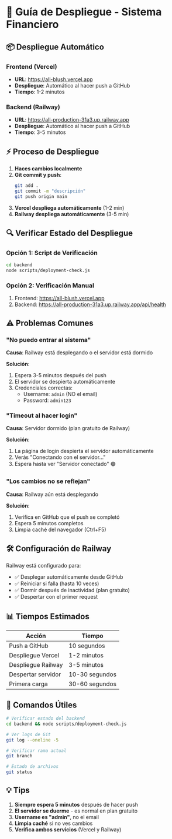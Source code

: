 # 🚀 Guía de Despliegue - Sistema Financiero

## 📦 Despliegue Automático

### Frontend (Vercel)
- **URL**: https://all-blush.vercel.app
- **Despliegue**: Automático al hacer push a GitHub
- **Tiempo**: 1-2 minutos

### Backend (Railway)
- **URL**: https://all-production-31a3.up.railway.app
- **Despliegue**: Automático al hacer push a GitHub
- **Tiempo**: 3-5 minutos

## ⚡ Proceso de Despliegue

1. **Haces cambios localmente**
2. **Git commit y push**:
   ```bash
   git add .
   git commit -m "descripción"
   git push origin main
   ```
3. **Vercel despliega automáticamente** (1-2 min)
4. **Railway despliega automáticamente** (3-5 min)

## 🔍 Verificar Estado del Despliegue

### Opción 1: Script de Verificación
```bash
cd backend
node scripts/deployment-check.js
```

### Opción 2: Verificación Manual
1. Frontend: https://all-blush.vercel.app
2. Backend: https://all-production-31a3.up.railway.app/api/health

## ⚠️ Problemas Comunes

### "No puedo entrar al sistema"
**Causa**: Railway está desplegando o el servidor está dormido

**Solución**:
1. Espera 3-5 minutos después del push
2. El servidor se despierta automáticamente
3. Credenciales correctas:
   - Username: `admin` (NO el email)
   - Password: `admin123`

### "Timeout al hacer login"
**Causa**: Servidor dormido (plan gratuito de Railway)

**Solución**:
1. La página de login despierta el servidor automáticamente
2. Verás "Conectando con el servidor..."
3. Espera hasta ver "Servidor conectado" 🟢

### "Los cambios no se reflejan"
**Causa**: Railway aún está desplegando

**Solución**:
1. Verifica en GitHub que el push se completó
2. Espera 5 minutos completos
3. Limpia caché del navegador (Ctrl+F5)

## 🛠️ Configuración de Railway

Railway está configurado para:
- ✅ Desplegar automáticamente desde GitHub
- ✅ Reiniciar si falla (hasta 10 veces)
- ✅ Dormir después de inactividad (plan gratuito)
- ✅ Despertar con el primer request

## 📊 Tiempos Estimados

| Acción | Tiempo |
|--------|--------|
| Push a GitHub | 10 segundos |
| Despliegue Vercel | 1-2 minutos |
| Despliegue Railway | 3-5 minutos |
| Despertar servidor | 10-30 segundos |
| Primera carga | 30-60 segundos |

## 🔧 Comandos Útiles

```bash
# Verificar estado del backend
cd backend && node scripts/deployment-check.js

# Ver logs de Git
git log --oneline -5

# Verificar rama actual
git branch

# Estado de archivos
git status
```

## 💡 Tips

1. **Siempre espera 5 minutos** después de hacer push
2. **El servidor se duerme** - es normal en plan gratuito
3. **Username es "admin"**, no el email
4. **Limpia caché** si no ves cambios
5. **Verifica ambos servicios** (Vercel y Railway)
